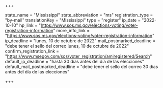 +++

state_name = "Mississippi"
state_abbreviation = "ms"
registration_type = "by-mail"
translationKey = "Mississippi"
type = "register"
ip_date = "2022-10-10"
hp_link = "https://www.sos.ms.gov/elections-voting/voter-registration-information"
more_info_link = "https://www.sos.ms.gov/elections-voting/voter-registration-information"
ip_deadline = "lunes, 10 de octubre de 2022"
mail_postmarked_deadline = "debe tener el sello del correo lunes, 10 de octubre de 2022"
confirm_registration_link = "https://www.msegov.com/sos/voter_registration/amiregistered/Search"
default_ip_deadline = "hasta 30 días antes del día de las elecciones"
default_mail_postmarked_deadline = "debe tener el sello del correo 30 días antes del día de las elecciones"

+++